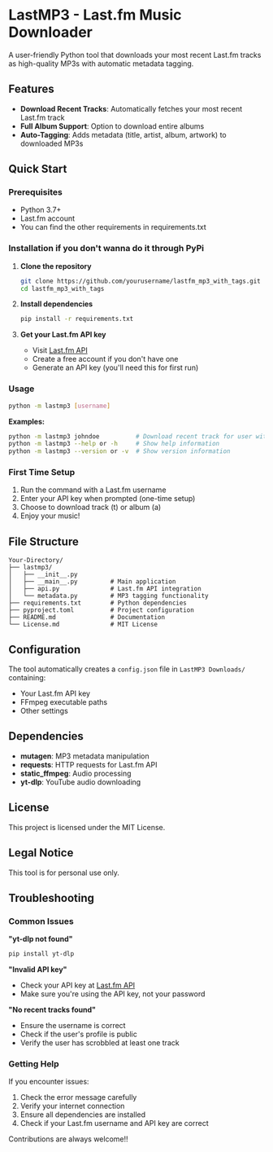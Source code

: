# LastMP3 - Last.fm Music Downloader

A user-friendly Python tool that downloads your most recent Last.fm tracks as high-quality MP3s with automatic metadata tagging.

## Features

- **Download Recent Tracks**: Automatically fetches your most recent Last.fm track
- **Full Album Support**: Option to download entire albums
- **Auto-Tagging**: Adds metadata (title, artist, album, artwork) to downloaded MP3s

## Quick Start

### Prerequisites
- Python 3.7+
- Last.fm account
- You can find the other requirements in requirements.txt

### Installation if you don't wanna do it through PyPi

1. **Clone the repository**
   ```bash
   git clone https://github.com/yourusername/lastfm_mp3_with_tags.git
   cd lastfm_mp3_with_tags
   ```

2. **Install dependencies**
   ```bash
   pip install -r requirements.txt
   ```

3. **Get your Last.fm API key**
   - Visit [Last.fm API](https://www.last.fm/api/account/create)
   - Create a free account if you don't have one
   - Generate an API key (you'll need this for first run)

### Usage

```bash
python -m lastmp3 [username]
```

**Examples:**
```bash
python -m lastmp3 johndoe          # Download recent track for user with the username 'johndoe'
python -m lastmp3 --help or -h     # Show help information
python -m lastmp3 --version or -v  # Show version information
```

### First Time Setup
1. Run the command with a Last.fm username
2. Enter your API key when prompted (one-time setup)
3. Choose to download track (t) or album (a)
4. Enjoy your music!

## File Structure

```
Your-Directory/
├── lastmp3/
│   ├── __init__.py
│   ├── __main__.py         # Main application
│   ├── api.py              # Last.fm API integration
│   └── metadata.py         # MP3 tagging functionality
├── requirements.txt        # Python dependencies
├── pyproject.toml          # Project configuration
├── README.md               # Documentation
└── License.md              # MIT License
```

## Configuration

The tool automatically creates a `config.json` file in `LastMP3 Downloads/` containing:
- Your Last.fm API key
- FFmpeg executable paths
- Other settings

## Dependencies

- **mutagen**: MP3 metadata manipulation
- **requests**: HTTP requests for Last.fm API
- **static_ffmpeg**: Audio processing
- **yt-dlp**: YouTube audio downloading

## License

This project is licensed under the MIT License.

## Legal Notice

This tool is for personal use only.

## Troubleshooting

### Common Issues

**"yt-dlp not found"**
```bash
pip install yt-dlp
```

**"Invalid API key"**
- Check your API key at [Last.fm API](https://www.last.fm/api/account/create)
- Make sure you're using the API key, not your password

**"No recent tracks found"**
- Ensure the username is correct
- Check if the user's profile is public
- Verify the user has scrobbled at least one track

### Getting Help

If you encounter issues:
1. Check the error message carefully
2. Verify your internet connection
3. Ensure all dependencies are installed
4. Check if your Last.fm username and API key are correct

Contributions are always welcome!!
